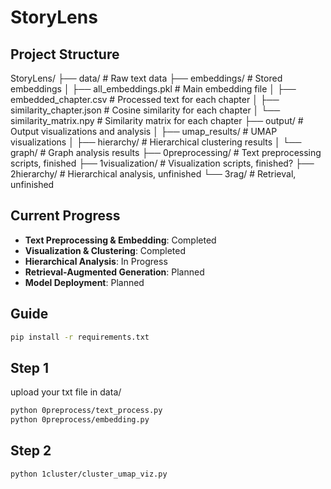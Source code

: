 # StoryLens
## Project Structure

StoryLens/
├── data/                       # Raw text data
├── embeddings/                 # Stored embeddings
│   ├── all_embeddings.pkl      # Main embedding file
│   ├── embedded_chapter.csv    # Processed text for each chapter
│   ├── similarity_chapter.json # Cosine similarity for each chapter
│   └── similarity_matrix.npy   # Similarity matrix for each chapter
├── output/                     # Output visualizations and analysis
│   ├── umap_results/           # UMAP visualizations
│   ├── hierarchy/              # Hierarchical clustering results
│   └── graph/                  # Graph analysis results
├── 0preprocessing/             # Text preprocessing scripts, finished
├── 1visualization/             # Visualization scripts, finished?
├── 2hierarchy/                 # Hierarchical analysis, unfinished
└── 3rag/                       # Retrieval, unfinished


## Current Progress
- **Text Preprocessing & Embedding**: Completed
- **Visualization & Clustering**: Completed
- **Hierarchical Analysis**: In Progress
- **Retrieval-Augmented Generation**: Planned
- **Model Deployment**: Planned

## Guide
```bash
pip install -r requirements.txt
``` 

## Step 1
upload your txt file in data/
```bash
python 0preprocess/text_process.py
python 0preprocess/embedding.py
``` 

## Step 2
```bash
python 1cluster/cluster_umap_viz.py
``` 
